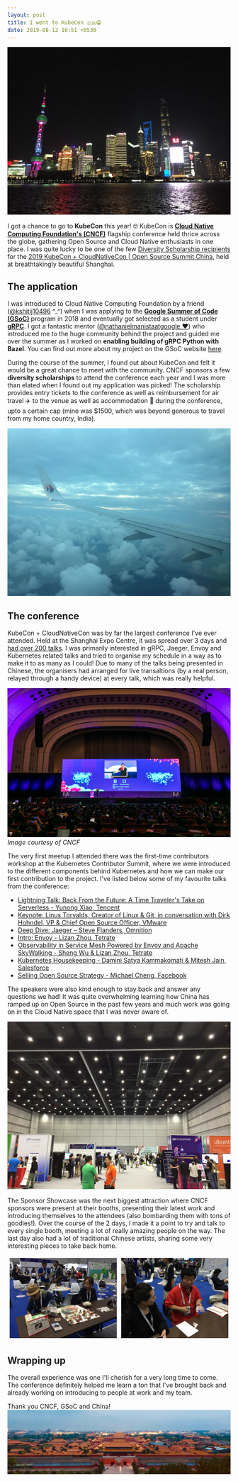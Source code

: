```yaml
---
layout: post
title: I went to KubeCon 🇨🇳😁
date: 2019-08-12 10:51 +0530
---
```


![The Bund](/images/kubecon/bund.jpeg)

I got a chance to go to **KubeCon** this year! 🤓 KubeCon is **[Cloud Native Computing Foundation's (CNCF)](https://www.cncf.io/)** flagship conference held thrice across the globe, gathering Open Source and Cloud Native enthusiasts in one place. I was quite lucky to be one of the few [Diversity Scholarship recipients](https://events19.lfasiallc.com/events/kubecon-cloudnativecon-china-2019/attend/diversity-scholarships/) for the [2019 KubeCon + CloudNativeCon \| Open Source Summit China](https://events19.lfasiallc.com/events/kubecon-cloudnativecon-china-2019/), held at breathtakingly beautiful Shanghai.

## The application

I was introduced to Cloud Native Computing Foundation by a friend ([@kshitij10496](https://twitter.com/kshitij10496) ^_^) when I was applying to the **[Google Summer of Code (GSoC)](https://summerofcode.withgoogle.com/)** program in 2018 and eventually got selected as a student under **[gRPC](https://grpc.io/)**. I got a fantastic mentor ([@nathanielmanistaatgoogle ❤️](https://github.com/nathanielmanistaatgoogle)) who introduced me to the huge community behind the project and guided me over the summer as I worked on **enabling building of gRPC Python with Bazel**. You can find out more about my project on the GSoC website [here](https://summerofcode.withgoogle.com/archive/2018/projects/5400971639259136/).

During the course of the summer, I found out about KubeCon and felt it would be a great chance to meet with the community. CNCF sponsors a few **diversity scholarships** to attend the conference each year and I was more than elated when I found out my application was picked! The scholarship provides entry tickets to the conference as well as reimbursement for air travel ✈️ to the venue as well as accommodation 🏨 during the conference, upto a certain cap (mine was $1500, which was beyond generous to travel from my home country, India).

![Flight to China](/images/kubecon/flight.jpeg)

## The conference

KubeCon + CloudNativeCon was by far the largest conference I've ever attended. Held at the Shanghai Expo Centre, it was spread over 3 days and [had over 200 talks](https://events19.lfasiallc.com/events/kubecon-cloudnativecon-china-2019/schedule-english/). I was primarily interested in gRPC, Jaeger, Envoy and Kubernetes related talks and tried to organise my schedule in a way as to make it to as many as I could! Due to many of the talks being presented in Chinese, the organisers had arranged for live transaltions (by a real person, relayed through a handy device) at every talk, which was really helpful.

![Keynote](/images/kubecon/conference.jpg)
*Image courtesy of CNCF*

The very first meetup I attended there was the first-time contributors workshop at the Kubernetes Contributor Summit, where we were introduced to the different components behind Kubernetes and how we can make our first contribution to the project. I've listed below some of my favourite talks from the conference:
- [Lightning Talk: Back From the Future: A Time Traveler's Take on Serverless - Yunong Xiao, Tencent](https://kccncosschn19eng.sched.com/event/Nrru/lightning-talk-back-from-the-future-a-time-travelers-take-on-serverless-yunong-xiao-tencent)
- [Keynote: Linus Torvalds, Creator of Linux & Git, in conversation with Dirk Hohndel, VP & Chief Open Source Officer, VMware](https://kccncosschn19eng.sched.com/event/NuUU/keynote-linus-torvalds-creator-of-linux-git-in-conversation-with-dirk-hohndel-vp-chief-open-source-officer-vmware)
- [Deep Dive: Jaeger – Steve Flanders, Omnition](https://kccncosschn19eng.sched.com/event/OGle/deep-dive-jaeger-steve-flanders-omnition)
- [Intro: Envoy - Lizan Zhou, Tetrate](https://kccncosschn19eng.sched.com/event/NrrZ/intro-envoy-lizan-zhou-tetrate)
- [Observability in Service Mesh Powered by Envoy and Apache SkyWalking - Sheng Wu & Lizan Zhou, Tetrate](https://kccncosschn19eng.sched.com/event/NroB/observability-in-service-mesh-powered-by-envoy-and-apache-skywalking-sheng-wu-lizan-zhou-tetrate)
- [Kubernetes Housekeeping - Damini Satya Kammakomati & Mitesh Jain, Salesforce](https://kccncosschn19eng.sched.com/event/Nroc/kubernetes-housekeeping-damini-satya-kammakomati-mitesh-jain-salesforce)
- [Selling Open Source Strategy - Michael Cheng, Facebook](https://kccncosschn19eng.sched.com/event/NrtP/selling-open-source-strategy-michael-cheng-facebook)

The speakers were also kind enough to stay back and answer any questions we had! It was quite overwhelming learning how China has ramped up on Open Source in the past few years and much work was going on in the Cloud Native space that I was never aware of.

![Sponsor Showcase](/images/kubecon/sponsor.jpg)

The Sponsor Showcase was the next biggest attraction where CNCF sponsors were present at their booths, presenting their latest work and introducing themselves to the attendees (also bombarding them with tons of goodies!). Over the course of the 2 days, I made it a point to try and talk to every single booth, meeting a lot of really amazing people on the way. The last day also had a lot of traditional Chinese artists, sharing some very interesting pieces to take back home.

 <div class="row">
  <div class="column">
    <img src="/images/kubecon/dolls.jpg" alt="Snow" style="width:100%">
  </div>
  <div class="column">
    <img src="/images/kubecon/paper.jpg" alt="Forest" style="width:100%">
  </div>
</div> 

## Wrapping up

The overall experience was one I'll cherish for a very long time to come. The conference definitely helped me learn a ton that I've brought back and already working on introducing to people at work and my team.

Thank you CNCF, GSoC and China!
![Tianmien Square](/images/kubecon/tianmien.jpeg)

<!-- Custom CSS -->
<style type="text/css">
.row {
  display: flex;
}

.column {
  padding: 5px;
}
</style>
<!-- End CSS -->